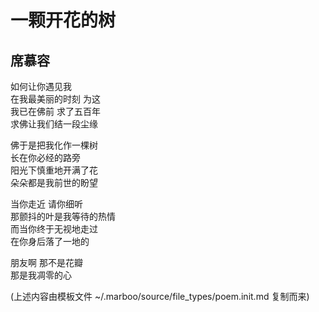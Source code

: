# 一颗开花的树
## 席慕容

如何让你遇见我  
在我最美丽的时刻 为这  
我已在佛前 求了五百年  
求佛让我们结一段尘缘  

佛于是把我化作一棵树  
长在你必经的路旁  
阳光下慎重地开满了花  
朵朵都是我前世的盼望  

当你走近 请你细听  
那颤抖的叶是我等待的热情  
而当你终于无视地走过  
在你身后落了一地的  

朋友啊 那不是花瓣  
那是我凋零的心  

(上述内容由模板文件 ~/.marboo/source/file_types/poem.init.md 复制而来)
